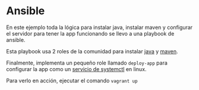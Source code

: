 # Ansible

En este ejemplo toda la lógica para instalar java, instalar maven y configurar el servidor para tener la app funcionando se llevo a una playbook de ansible.

Esta playbook usa 2 roles de la comunidad para instalar [java](https://github.com/geerlingguy/ansible-role-java) y [maven](https://github.com/gantsign/ansible-role-maven).

Finalmente, implementa un pequeño role llamado `deploy-app` para configurar la app como un [servicio de systemctl](https://linuxhandbook.com/create-systemd-services/) en linux.

Para verlo en acción, ejecutar el comando `vagrant up`